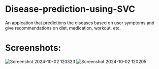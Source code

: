 # Disease-prediction-using-SVC
An applcation that predictions the diseases based on user symptoms and give recommendations on diet, medication, workout, etc.

# Screenshots:
![Screenshot 2024-10-02 120323](https://github.com/user-attachments/assets/ad3f2497-f565-4d41-9154-d0385e21d632)
![Screenshot 2024-10-02 120205](https://github.com/user-attachments/assets/386a112c-b412-4c30-af72-8bdd5f64b152)

